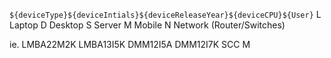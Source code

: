`${deviceType}${deviceIntials}${deviceReleaseYear}${deviceCPU}${User}`
L Laptop
D Desktop
S Server
M Mobile
N Network (Router/Switches)

ie. LMBA22M2K
    LMBA13I5K
    DMM12I5A
    DMM12I7K
    SCC
    M
